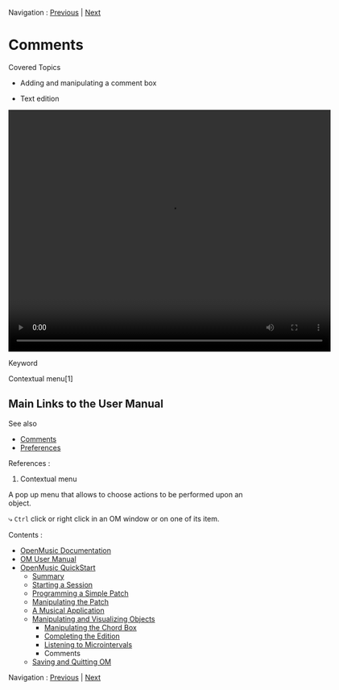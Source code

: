 Navigation : [Previous](5cComplete "page précédente\(Listening to
Microintervals\)") | [Next](6_Quit "Next\(Saving and
Quitting OM\)")


# Comments

Covered Topics

  * Adding and manipulating a comment box

  * Text edition 
  
<video width="640" height="480" controls>
  <source src="../videos/5dChord.mp4" type="video/mp4">
</video>

Keyword

Contextual menu[1]

## Main Links to the User Manual

See also

  * [Comments](Comments)
  * [Preferences](Preferences)

References :

  1. Contextual menu

A pop up menu that allows to choose actions to be performed upon an object.

⤷ `Ctrl` click or right click in an OM window or on one of its item.

Contents :

  * [OpenMusic Documentation](OM-Documentation)
  * [OM User Manual](OM-User-Manual)
  * [OpenMusic QuickStart](QuickStart-Chapters)
    * [Summary](Intro_1)
    * [Starting a Session](1_StartSession)
    * [Programming a Simple Patch](2_progpatch)
    * [Manipulating the Patch](3ManipPatch)
    * [A Musical Application](4_MusicalAp)
    * [Manipulating and Visualizing Objects](5_CompletEdition)
      * [Manipulating the Chord Box](5aComplete)
      * [Completing the Edition](5bComplete)
      * [Listening to Microintervals](5cComplete)
      * Comments
    * [Saving and Quitting OM](6_Quit)

Navigation : [Previous](5cComplete "page précédente\(Listening to
Microintervals\)") | [Next](6_Quit "Next\(Saving and
Quitting OM\)")

